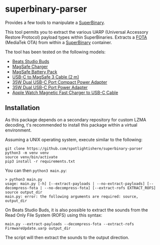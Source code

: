 # superbinary-parser

Provides a few tools to manipulate a [SuperBinary](https://github.com/hack-different/apple-knowledge/blob/main/_docs/UARP_and_FOTA.md#uarp---universal-accessory-restore-protocol).

This tool permits you to extract the various UARP (Universal Accessory Restore Protocol) payload types within SuperBinaries.
Extracts a [FOTA](https://github.com/hack-different/apple-knowledge/blob/main/_docs/UARP_and_FOTA.md#fota---firmware-over-the-air) (MediaTek OTA)
from within a [SuperBinary](https://github.com/hack-different/apple-knowledge/blob/main/_docs/UARP_and_FOTA.md#uarp---universal-accessory-restore-protocol) container.

The tool has been tested on the following models:
- [Beats Studio Buds](https://appledb.dev/device/Beats-Studio-Buds.html)
- [MagSafe Charger](https://appledb.dev/device/MagSafe-Charger.html)
- [MagSafe Battery Pack](https://appledb.dev/device/MagSafe-Battery-Pack.html)
- [USB-C to MagSafe 3 Cable (2 m)](https://appledb.dev/device/USB-C-to-MagSafe-3-Cable-(2-m).html)
- [35W Dual USB-C Port Compact Power Adapter](https://appledb.dev/device/35W-Dual-USB-C-Port-Compact-Power-Adapter.html)
- [35W Dual USB-C Port Power Adapter](https://appledb.dev/device/35W-Dual-USB-C-Port-Power-Adapter.html)
- [Apple Watch Magnetic Fast Charger to USB-C Cable](https://appledb.dev/device/Apple-Watch-Magnetic-Fast-Charger-to-USB-C-Cable.html)

## Installation
As this package depends on a secondary repository for custom LZMA decoding,
t's recommended to install this package within a virtual environment.

Assuming a UNIX operating system, execute similar to the following:
```
git clone https://github.com/spotlightishere/superbinary-parser
python3 -m venv venv
source venv/bin/activate
pip3 install -r requirements.txt
```

You can then `python3 main.py`:
```
> python3 main.py
usage: main.py [-h] [--extract-payloads | --no-extract-payloads] [--decompress-fota | --no-decompress-fota] [--extract-rofs EXTRACT_ROFS] source output_dir
main.py: error: the following arguments are required: source, output_dir
```

On Beats Studio Buds, it is also possible to extract the sounds from the Read Only File System (ROFS) using this syntax:
``` 
main.py --extract-payloads --decompress-fota --extract-rofs FirmwareUpdate.uarp output_dir
```
The script will then extract the sounds to the output direction.
